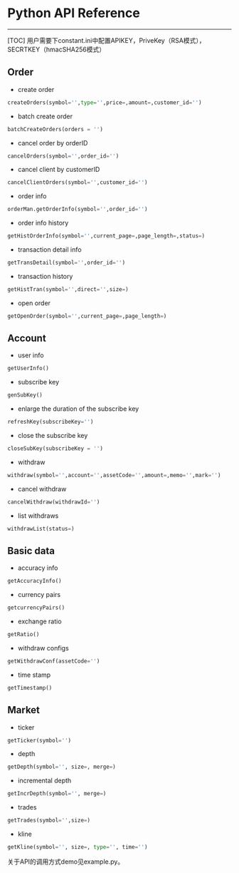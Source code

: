 # Python API Reference

---
[TOC]
用户需要下constant.ini中配置APIKEY，PriveKey（RSA模式），SECRTKEY（hmacSHA256模式）

## Order

- create order
```python
createOrders(symbol='',type='',price=,amount=,customer_id='')
```
- batch create order
```python
batchCreateOrders(orders = '')
```
- cancel order by orderID
```python
cancelOrders(symbol='',order_id='')
```
- cancel client by customerID
```python
cancelClientOrders(symbol='',customer_id='')
```
- order info
```python
orderMan.getOrderInfo(symbol='',order_id='')
```
- order info history
```python
getHistOrderInfo(symbol='',current_page=,page_length=,status=)
```
- transaction detail info
```python
getTransDetail(symbol='',order_id='')
```
- transaction history
```python
getHistTran(symbol='',direct='',size=)
```
- open order
```python
getOpenOrder(symbol='',current_page=,page_length=)
```


## Account
- user info
```python
getUserInfo()
```
- subscribe key
```python
genSubKey()
```
- enlarge the duration of the subscribe key
```python
refreshKey(subscribeKey='')
```

- close the subscribe key
```python
closeSubKey(subscribeKey = '')
```
- withdraw
```python
withdraw(symbol='',account='',assetCode='',amount=,memo='',mark='')
```

- cancel withdraw
```python
cancelWithdraw(withdrawId='')
```
- list withdraws
```python
withdrawList(status=)
```


## Basic data
- accuracy info
```python
getAccuracyInfo()
```
- currency pairs
```python
getcurrencyPairs()
```
- exchange ratio
```python
getRatio()
```
- withdraw configs
```python
getWithdrawConf(assetCode='')
```
- time stamp
```python
getTimestamp()
```

## Market

- ticker
```python
getTicker(symbol='')
```
- depth
```python
getDepth(symbol='', size=, merge=)
```
- incremental depth
```python
getIncrDepth(symbol='', merge=)
```

- trades
```python
getTrades(symbol='',size=)
```
- kline
```python
getKline(symbol='', size=, type='', time='')
```

关于API的调用方式demo见example.py。